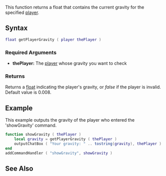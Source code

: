 This function returns a float that contains the current gravity for the specified [player](/docs/player.md "wikilink").

Syntax
------

``` lua
float getPlayerGravity ( player thePlayer )
```

### Required Arguments

-   **thePlayer:** The [player](/docs/player.md "wikilink") whose gravity you want to check

### Returns

Returns a [float](/docs/float.md "wikilink") indicating the player's gravity, or *false* if the player is invalid. Default value is 0.008.

Example
-------

This example outputs the gravity of the player who entered the 'showGravity' command.

``` lua
function showGravity ( thePlayer )
    local gravity = getPlayerGravity ( thePlayer )
    outputChatBox ( "Your gravity: " .. tostring(gravity), thePlayer )
end
addCommandHandler ( "showGravity", showGravity )
```

See Also
--------
